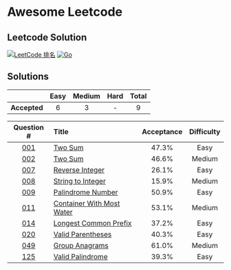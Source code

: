 # Awesome Leetcode
## Leetcode Solution

[![LeetCode 排名](https://img.shields.io/badge/71anshuman-blue.svg)](https://leetcode.com/71anshuman/)
[![Go](https://img.shields.io/badge/Go-1.16-blue.svg)](https://golang.google.cn)

## Solutions

|     |Easy|Medium|Hard|Total|
|:---:|:---:|:---:|:---:|:---:|
|**Accepted**|6|3|-|9|


|Question #|Title |Acceptance|Difficulty|
|:-:|:-|:-: | :-: |
|[001](https://leetcode.com/problems/two-sum/)| [Two Sum](https://github.com/71anshuman/awesome-leetcode/tree/main/0001.two-sum)|47.3%|Easy||
|[002](https://leetcode.com/problems/add-two-numbers/)| [Two Sum](https://github.com/71anshuman/awesome-leetcode/tree/main/0002.add-two-numbers)|46.6%|Medium||
|[007](https://leetcode.com/problems/reverse-integer/)| [Reverse Integer](https://github.com/71anshuman/awesome-leetcode/tree/main/0007.Reverse-Integer)|26.1%|Easy||
|[008](https://leetcode.com/problems/string-to-integer-atoi/)| [String to Integer](https://github.com/71anshuman/awesome-leetcode/tree/main/0008.string-to-integer-atoi)|15.9%|Medium||
|[009](https://leetcode.com/problems/palindrome-number/submissions/)| [Palindrome Number](https://github.com/71anshuman/awesome-leetcode/tree/main/0009.palindrome-number)|50.9%|Easy||
|[011](https://leetcode.com/problems/container-with-most-water)| [Container With Most Water](https://github.com/71anshuman/awesome-leetcode/tree/main/0011.container-with-most-water)|53.1%|Medium||
|[014](https://leetcode.com/problems/longest-common-prefix/)| [Longest Common Prefix](https://github.com/71anshuman/awesome-leetcode/tree/main/0014.longest-common-prefix)|37.2%|Easy||
|[020](https://leetcode.com/problems/valid-parentheses)| [Valid Parentheses](https://github.com/71anshuman/awesome-leetcode/tree/main/0020.valid-parentheses)|40.3%|Easy||
|[049](https://leetcode.com/problems/group-anagrams)| [Group Anagrams](https://github.com/71anshuman/awesome-leetcode/tree/main/0049.group-anagrams)|61.0%|Medium||
|[125](https://leetcode.com/problems/valid-palindrome)| [Valid Palindrome](https://github.com/71anshuman/awesome-leetcode/tree/main/0125.valid-palindrome)|39.3%|Easy||
